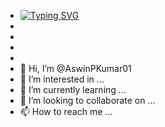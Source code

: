 - [![Typing SVG](https://readme-typing-svg.demolab.com?font=Bree+Serif&size=25&pause=1000&color=5000F7&width=435&lines=Hello+World!;Myself+Aswin+P+Kumar)](https://git.io/typing-svg)
- 
- 
- 
- 
- 👋 Hi, I’m @AswinPKumar01
- 👀 I’m interested in ...
- 🌱 I’m currently learning ...
- 💞️ I’m looking to collaborate on ...
- 📫 How to reach me ...

<!---
AswinPKumar01/AswinPKumar01 is a ✨ special ✨ repository because its `README.md` (this file) appears on your GitHub profile.
You can click the Preview link to take a look at your changes.
--->
